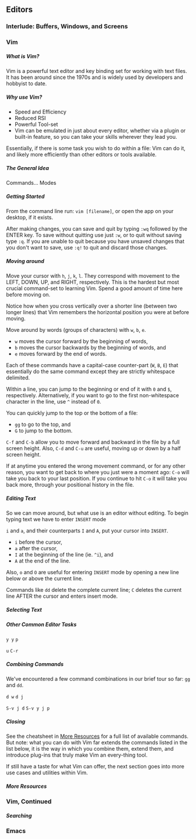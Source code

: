 ## Editors

### Interlude: Buffers, Windows, and Screens

### Vim

##### What is Vim?

Vim is a powerful text editor and key binding set for working with text files. It has been around since the 1970s and is widely used by developers and hobbyist to date.

##### Why use Vim?

- Speed and Efficiency
- Reduced RSI
- Powerful Tool-set
- Vim can be emulated in just about every editor, whether via a plugin or built-in feature, so you can take your skills wherever they lead you.

Essentially, if there is some task you wish to do within a file: Vim can do it, and likely more efficiently than other editors or tools available.

##### The General Idea

Commands...
Modes

##### Getting Started

From the command line run: `vim [filename]`, or open the app on your desktop, if it exists.

After making changes, you can save and quit by typing `:wq` followed by the ENTER key. To save without quitting use just `:w`, or to quit without saving type `:q`. If you are unable to quit because you have unsaved changes that you don't want to save, use `:q!` to quit and discard those changes.

##### Moving around

Move your cursor with `h`, `j`, `k`, `l`. They correspond with movement to the LEFT, DOWN, UP, and RIGHT, respectively. This is the hardest but most crucial command-set to learning Vim. Spend a good amount of time here before moving on.

Notice how when you cross vertically over a shorter line (between two longer lines) that Vim remembers the horizontal position you were at before moving.

Move around by words (groups of characters) with `w`, `b`, `e`. 

- `w` moves the cursor forward by the beginning of words, 
- `b` moves the cursor backwards by the beginning of words, and 
- `e` moves forward by the end of words. 

Each of these commands have a capital-case counter-part (`W`, `B`, `E`) that essentially do the same command except they are strictly whitespace delimited.

Within a line, you can jump to the beginning or end of it with `0` and `$`, respectively. Alternatively, if you want to go to the first non-whitespace character in the line, use `^` instead of `0`.

You can quickly jump to the top or the bottom of a file:

- `gg` to go to the top, and
- `G` to jump to the bottom.

`C-f` and `C-b` allow you to move forward and backward in the file by a full screen height. Also, `C-d` and `C-u` are useful, moving up or down by a half screen height.

If at anytime you entered the wrong movement command, or for any other reason, you want to get back to where you just were a moment ago: `C-o` will take you back to your last position. If you continue to hit `C-o` it will take you back more, through your positional history in the file.

##### Editing Text

So we can move around, but what use is an editor without editing. To begin typing text we have to enter `INSERT` mode

`i` and `a`, and their counterparts `I` and `A`, put your cursor into `INSERT`.
- `i` before the cursor,
- `a` after the cursor,
- `I` at the beginning of the line (ie. `^i`), and 
- `A` at the end of the line.

Also, `o` and `O` are useful for entering `INSERT` mode by opening a new line below or above the current line.

Commands like `dd` delete the complete current line; `C` deletes the current line AFTER the cursor and enters insert mode.

##### Selecting Text

##### Other Common Editor Tasks

`y y` `p`

`u` `C-r`

##### Combining Commands

We've encountered a few command combinations in our brief tour so far: `gg` and `dd`.

`d w` `d j`

`S-v j d` `S-v y j p`

##### Closing

See the cheatsheet in [More Resources](#more-resources) for a full list of available commands. But note: what you can do with Vim far extends the commands listed in the list below, it is the way in which you combine them, extend them, and introduce plug-ins that truly make Vim an every-thing tool.

If still have a taste for what Vim can offer, the next section goes into more use cases and utilities within Vim.

##### More Resources

### Vim, Continued

##### Searching

### Emacs